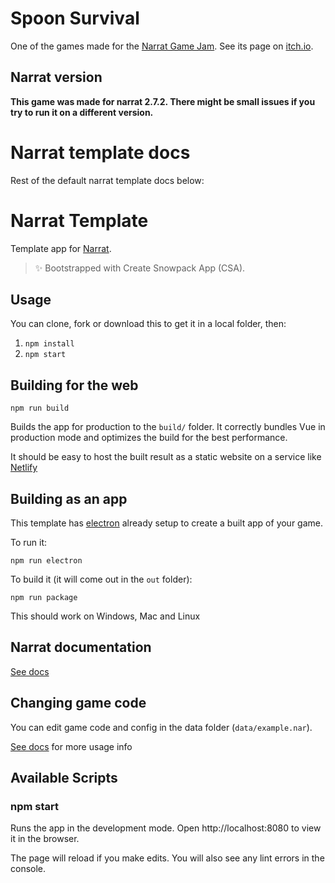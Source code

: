 # Spoon Survival
One of the games made for the [Narrat Game Jam](https://itch.io/jam/narrat-game-jam). See its page on [itch.io](https://lianana.itch.io/spoon-survival).

## Narrat version

**This game was made for narrat 2.7.2. There might be small issues if you try to run it on a different version.**

# Narrat template docs
Rest of the default narrat template docs below:

# Narrat Template

Template app for [Narrat](https://github.com/nialna/narrat).

> ✨ Bootstrapped with Create Snowpack App (CSA).

## Usage

You can clone, fork or download this to get it in a local folder, then:

1. `npm install`
2. `npm start`

## Building for the web

`npm run build`

Builds the app for production to the `build/` folder.
It correctly bundles Vue in production mode and optimizes the build for the best performance.

It should be easy to host the built result as a static website on a service like [Netlify](https://www.netlify.com)

## Building as an app

This template has [electron](https://www.electronjs.org) already setup to create a built app of your game.

To run it:

`npm run electron`

To build it (it will come out in the `out` folder):

`npm run package`

This should work on Windows, Mac and Linux

## Narrat documentation

[See docs](https://docs.get-narrat.com)

## Changing game code

You can edit game code and config in the data folder (`data/example.nar`).

[See docs](https://docs.get-narrat.com) for more usage info

## Available Scripts

### npm start

Runs the app in the development mode.
Open http://localhost:8080 to view it in the browser.

The page will reload if you make edits.
You will also see any lint errors in the console.
